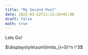```yaml
---
title: "My Second Post"
date: 2023-03-22T11:13:24+01:00
draft: false
math: true
---
```


Lets Go!

$\displaystyle\sum\limits_{i=0}^n i^3$